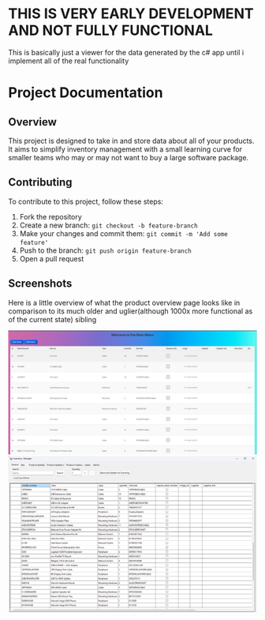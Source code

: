 # THIS IS VERY EARLY DEVELOPMENT AND NOT FULLY FUNCTIONAL 

This is basically just a viewer for the data generated by the c# app until i implement all of the real functionality

# Project Documentation

## Overview

This project is designed to take in and store data about all of your products. It aims to simplify inventory management with a small learning curve for smaller teams who may or may not want to buy a large software package.

## Contributing

To contribute to this project, follow these steps:

1. Fork the repository
2. Create a new branch: `git checkout -b feature-branch`
3. Make your changes and commit them: `git commit -m 'Add some feature'`
4. Push to the branch: `git push origin feature-branch`
5. Open a pull request

## Screenshots

Here is a little overview of what the product overview page looks like in comparison to its much older and uglier(although 1000x more functional as of the current state) sibling

![Screenshot 1](./screenshots/MainMenu.png)
![Screenshot 2](./screenshots/csProgram.png)
